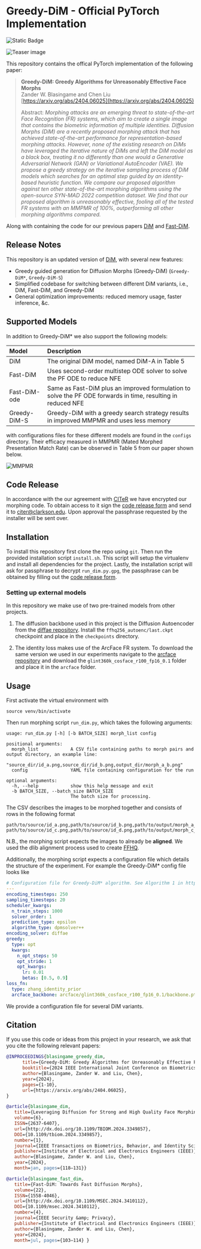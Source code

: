 # Greedy-DiM - Official PyTorch Implementation

![Static Badge](https://img.shields.io/badge/last%20update-2024.09.26-blue)

![Teaser image](./docs/assets/greedy_dim_morph_comp.png)

This repository contains the offical PyTorch implementation of the following paper:

> **Greedy-DiM: Greedy Algorithms for Unreasonably Effective Face Morphs**<br>
> Zander W. Blasingame and Chen Liu<br>
> [https://arxiv.org/abs/2404.06025](https://arxiv.org/abs/2404.06025)
> 
> Abstract: *Morphing attacks are an emerging threat to state-of-the-art Face Recognition (FR) systems, which aim to create a single image that contains the biometric information of multiple identities. Diffusion Morphs (DiM) are a recently proposed morphing attack that has achieved state-of-the-art performance for representation-based morphing attacks. However, none of the existing research on DiMs have leveraged the iterative nature of DiMs and left the DiM model as a black box, treating it no differently than one would a Generative Adversarial Network (GAN) or Variational AutoEncoder (VAE). We propose a greedy strategy on the iterative sampling process of DiM models which searches for an optimal step guided by an identity-based heuristic function. We compare our proposed algorithm against ten other state-of-the-art morphing algorithms using the open-source SYN-MAD 2022 competition dataset. We find that our proposed algorithm is unreasonably effective, fooling all of the tested FR systems with an MMPMR of 100%, outperforming all other morphing algorithms compared.*

 Along with containing the code for our previous papers [DiM](https://ieeexplore.ieee.org/document/10381591) and [Fast-DiM](https://ieeexplore.ieee.org/document/10569993).


## Release Notes
This repository is an updated version of [DiM](https://github.com/zblasingame/DiM/), with several new features:

* Greedy guided generation for Diffusion Morphs (Greedy-DiM) (`Greedy-DiM*`, `Greedy-DiM-S`)
* Simplified codebase for switching between different DiM variants, i.e., DiM, Fast-DiM, and Greedy-DiM
* General optimization improvements: reduced memory usage, faster inference, &c.

## Supported Models
In addition to Greedy-DiM* we also support the following models:

| Model         | Description                       |
| :---------    | :------------                     |
| DiM           | The original DiM model, named DiM-A in Table 5 |
| Fast-DiM      | Uses second-order multistep ODE solver to solve the PF ODE to reduce NFE |
| Fast-DiM-ode  | Same as Fast-DiM plus an improved formulation to solve the PF ODE forwards in time, resulting in reduced NFE |
| Greedy-DiM-S  | Greedy-DiM with a greedy search strategy results in improved MMPMR and uses less memory |

with configurations files for these different models are found in the `configs` directory.
Their efficacy measured in MMPMR (Mated Morphed Presentation Match Rate) can be observed in Table 5 from our paper shown below.

![MMPMR](./docs/assets/greedy_dim_mmpmr.png)


## Code Release
In accordance with the our agreement with [CITeR](https://citer.clarkson.edu/) we have encrypted our morphing code.
To obtain access to it sign the [code release form](CITeR_SoftwareReleaseAgreeement.docx) and send it to [citer@clarkson.edu](mailto:citer@clarkson.edu?subject=[GitHub]%20DiM%20Source%20Code%20Request).
Upon approval the passphrase requested by the installer will be sent over.

## Installation
To install this repository first clone the repo using `git`.
Then run the provided installation script `install.sh`.
This script will setup the virtualenv and install all dependencies for the project.
Lastly, the installation script will ask for passphrase to decrypt `run_dim.py.gpg`, the passphrase can be obtained by filling out the [code release form](CITeR_SoftwareReleaseAgreeement.docx).

### Setting up external models
In this repository we make use of two pre-trained models from other projects.

1. The diffusion backbone used in this project is the Diffusion Autoencoder from the [diffae repository](https://github.com/phizaz/diffae).
Install the `ffhq256_autoenc/last.ckpt` checkpoint and place in the `checkpoints` directory.

2. The identity loss makes use of the ArcFace FR system. To download the same version we used in our experiments navigate to the [arcface repository](https://github.com/deepinsight/insightface/tree/master/recognition/arcface_torch) and download the `glint360k_cosface_r100_fp16_0.1` folder and place it in the `arcface` folder.

## Usage
First activate the virtual environment with
```
source venv/bin/activate
```

Then run morphing script `run_dim.py`, which takes the following arguments:
```
usage: run_dim.py [-h] [-b BATCH_SIZE] morph_list config

positional arguments:
  morph_list            A CSV file containing paths to morph pairs and output directory, an example line:
                        "source_dir/id_a.png,source_dir/id_b.png,output_dir/morph_a_b.png"
  config                YAML file containing configuration for the run

optional arguments:
  -h, --help            show this help message and exit
  -b BATCH_SIZE, --batch_size BATCH_SIZE
                        The batch size for processing.
```

The CSV describes the images to be morphed together and consists of rows in the following format
```csv
path/to/source/id_a.png,path/to/source/id_b.png,path/to/output/morph_a_b.png
path/to/source/id_c.png,path/to/source/id_d.png,path/to/output/morph_c_d.png
```
N.B., the morphing script expects the images to already be **aligned**. We used the dlib alignment process used to create [FFHQ](https://github.com/NVlabs/ffhq-dataset).

Additionally, the morphing script expects a configuration file which details the structure of the experiment. For example the Greedy-DiM* config file looks like
```yaml
# Configuration file for Greedy-DiM* algorithm. See Algorithm 1 in https://arxiv.org/abs/2404.06025
---
encoding_timesteps: 250
sampling_timesteps: 20
scheduler_kwargs:
  n_train_steps: 1000
  solver_order: 1
  prediction_type: epsilon
  algorithm_type: dpmsolver++
encoding_solver: diffae
greedy:
  type: opt
  kwargs:
    n_opt_steps: 50
    opt_stride: 1
    opt_kwargs:
      lr: 0.01
      betas: [0.5, 0.9]
loss_fn:
  type: zhang_identity_prior
  arcface_backbone: arcface/glint360k_cosface_r100_fp16_0.1/backbone.pth
```

We provide a configuration file for several DiM variants.

## Citation
If you use this code or ideas from this project in your research, we ask that you cite the following relevant papers:

```bibtex
@INPROCEEDINGS{blasingame_greedy_dim,
      title={Greedy-DiM: Greedy Algorithms for Unreasonably Effective Face Morphs},
      booktitle={2024 IEEE International Joint Conference on Biometrics (IJCB)}, 
      author={Blasingame, Zander W. and Liu, Chen},
      year={2024},
      pages={1-10},
      url={https://arxiv.org/abs/2404.06025}, 
}

@article{blasingame_dim,
   title={Leveraging Diffusion for Strong and High Quality Face Morphing Attacks},
   volume={6},
   ISSN={2637-6407},
   url={http://dx.doi.org/10.1109/TBIOM.2024.3349857},
   DOI={10.1109/tbiom.2024.3349857},
   number={1},
   journal={IEEE Transactions on Biometrics, Behavior, and Identity Science},
   publisher={Institute of Electrical and Electronics Engineers (IEEE)},
   author={Blasingame, Zander W. and Liu, Chen},
   year={2024},
   month=jan, pages={118–131}}

@article{blasingame_fast_dim,
   title={Fast-DiM: Towards Fast Diffusion Morphs},
   volume={22},
   ISSN={1558-4046},
   url={http://dx.doi.org/10.1109/MSEC.2024.3410112},
   DOI={10.1109/msec.2024.3410112},
   number={4},
   journal={IEEE Security &amp; Privacy},
   publisher={Institute of Electrical and Electronics Engineers (IEEE)},
   author={Blasingame, Zander W. and Liu, Chen},
   year={2024},
   month=jul, pages={103–114} }
```

